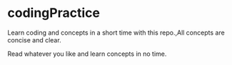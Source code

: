 # codingPractice

Learn coding and concepts in a short time with this repo.,All concepts are concise and clear.

Read whatever you like and learn concepts in no time.
